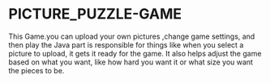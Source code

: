 # PICTURE_PUZZLE-GAME
This Game.you can upload your own pictures ,change game settings, and then play the Java part is responsible for things like when you select a picture to upload, it gets it ready for the game. It also helps adjust the game based on what you want, like how hard you want it or what size you want the pieces to be. 
